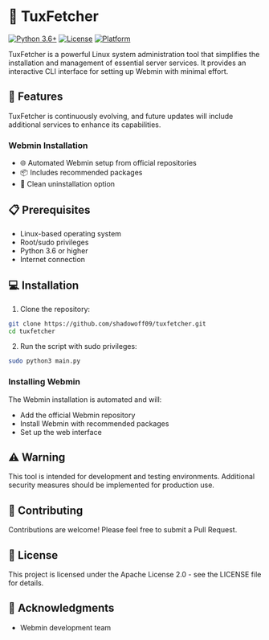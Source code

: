 # 🐧 TuxFetcher

[![Python 3.6+](https://img.shields.io/badge/python-3.6+-blue.svg)](https://www.python.org/downloads/)
[![License](https://img.shields.io/badge/License-Apache_2.0-blue.svg)](https://opensource.org/licenses/Apache-2.0)
[![Platform](https://img.shields.io/badge/platform-linux-lightgrey.svg)](https://www.linux.org/)

TuxFetcher is a powerful Linux system administration tool that simplifies the installation and management of essential server services. It provides an interactive CLI interface for setting up Webmin with minimal effort.

## 🚀 Features

TuxFetcher is continuously evolving, and future updates will include additional services to enhance its capabilities.

### Webmin Installation
- 🌐 Automated Webmin setup from official repositories
- 📦 Includes recommended packages
- 🧹 Clean uninstallation option

## 📋 Prerequisites

- Linux-based operating system
- Root/sudo privileges
- Python 3.6 or higher
- Internet connection

## 💻 Installation

1. Clone the repository:
```bash
git clone https://github.com/shadowoff09/tuxfetcher.git
cd tuxfetcher
```

2. Run the script with sudo privileges:
```bash
sudo python3 main.py
```

### Installing Webmin
The Webmin installation is automated and will:
- Add the official Webmin repository
- Install Webmin with recommended packages
- Set up the web interface

## ⚠️ Warning

This tool is intended for development and testing environments. Additional security measures should be implemented for production use.

## 🤝 Contributing

Contributions are welcome! Please feel free to submit a Pull Request.

## 📝 License

This project is licensed under the Apache License 2.0 - see the LICENSE file for details.

## 🙏 Acknowledgments

- Webmin development team

